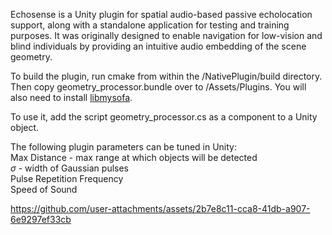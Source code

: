 Echosense is a Unity plugin for spatial audio-based passive echolocation support, along with a standalone application for testing and training purposes. It was originally designed to enable navigation for low-vision and blind individuals by providing an intuitive audio embedding of the scene geometry.  

To build the plugin, run cmake from within the /NativePlugin/build directory. Then copy geometry_processor.bundle over to /Assets/Plugins. You will also need to install [libmysofa](https://github.com/hoene/libmysofa).  

To use it, add the script geometry_processor.cs as a component to a Unity object.  
  
The following plugin parameters can be tuned in Unity:  
Max Distance - max range at which objects will be detected  
$\sigma$ - width of Gaussian pulses  
Pulse Repetition Frequency  
Speed of Sound  

https://github.com/user-attachments/assets/2b7e8c11-cca8-41db-a907-6e9297ef33cb


